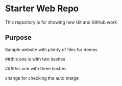 # Starter Web Repo

This repository is for showing how Git and GitHub work

## Purpose

Sample website with plenty of files for demos

##this one is with two hashes

###this one with three hashes



change for checking the auto merge
